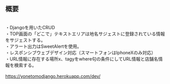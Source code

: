 ## 概要
<br>・Djangoを用いたCRUD
<br>・TOP画面の「どこで」テキストエリアは地名サジェストに登録されている情報をサジェストする。
<br>・アラート出力はSweetAlertを使用。
<br>・レスポンシブウェブデザイン対応（スマートフォンはIphoneXのみ対応）
<br>・URL情報に存在する場所x、tagyをwhere句の条件にしてURL情報と店舗名情報を検索する。
<br>
<br>https://yonetomodjango.herokuapp.com/dev/
